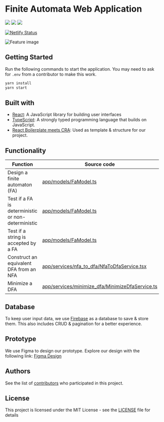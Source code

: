
# Finite Automata Web Application
<img src="https://img.shields.io/badge/TypeScript-007ACC?style=for-the-badge&logo=typescript&logoColor=white" /> <img src="https://img.shields.io/badge/React-20232A?style=for-the-badge&logo=react&logoColor=61DAFB" /> <img src="https://img.shields.io/badge/firebase-ffca28?style=for-the-badge&logo=firebase&logoColor=black"/>

[![Netlify Status](https://api.netlify.com/api/v1/badges/1363176d-effa-4d1d-b619-fb4037422439/deploy-status)](https://app.netlify.com/sites/fa-cadt/deploys)

![Feature image](https://user-images.githubusercontent.com/29684683/169877999-6c5a922e-8817-48aa-99f0-4a478d20d4ab.png)

## Getting Started
Run the following commands to start the application. You may need to ask for `.env` from a contributor to make this work.
```s
yarn install
yarn start
```

## Built with
- [React](https://reactjs.org): A JavaScript library for building user interfaces
- [TypeScript](https://www.typescriptlang.org): A strongly typed programming language that builds on JavaScript.
- [React Boilerplate meets CRA](https://github.com/react-boilerplate/react-boilerplate-cra-template): Used as template & structure for our project.

## Functionality
| Function | Source code |
| - | - |
| Design a finite automaton (FA) | [app/models/FaModel.ts](src/app/models/FaModel.ts) |
| Test if a FA is deterministic or non-deterministic | [app/models/FaModel.ts](src/app/models/FaModel.ts) |
| Test if a string is accepted by a FA | [app/models/FaModel.ts](src/app/models/FaModel.ts) |
| Construct an equivalent DFA from an NFA | [app/services/nfa_to_dfa/NfaToDfaService.tsx](src/app/services/nfa_to_dfa/NfaToDfaService.tsx) |
| Minimize a DFA | [app/services/minimize_dfa/MinimizeDfaService.ts](src/app/services/minimize_dfa/MinimizeDfaService.ts) |

## Database
To keep user input data, we use [Firebase](https://firebase.google.com/) as a database to save & store them. This also includes CRUD & pagination for a better experience.

## Prototype
We use Figma to design our prototype. Explore our design with the following link: [Figma Design](https://www.figma.com/file/wQZ6FV9LSMupIvdVjNCw2a/Finite-Automata)

## Authors
See the list of [contributors](https://github.com/cadt-g6/finite_automata/graphs/contributors) who participated in this project.

## License

This project is licensed under the MIT License - see the [LICENSE](LICENSE) file for details
